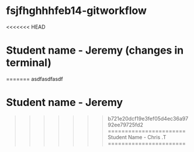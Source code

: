 fsjfhghhhfeb14-gitworkflow
=================

<<<<<<< HEAD
# Student name - Jeremy (changes in terminal)
=======
asdfasdfasdf

# Student name - Jeremy
>>>>>>> b721e20dcf19e3fef05d4ec36a9792ee79725fd2
=======================
Student Name - Chris .T
=======================
